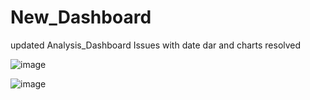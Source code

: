 # New_Dashboard
updated Analysis_Dashboard 
Issues with date dar and charts resolved

![image](https://github.com/Tarun1204/Modular_anlysis_new/assets/102130275/c0731df1-10e4-448d-a37f-570bed1a019d)

![image](https://github.com/Tarun1204/Modular_anlysis_new/assets/102130275/a0d74bff-f206-4e50-8d49-ca4179710f04)

